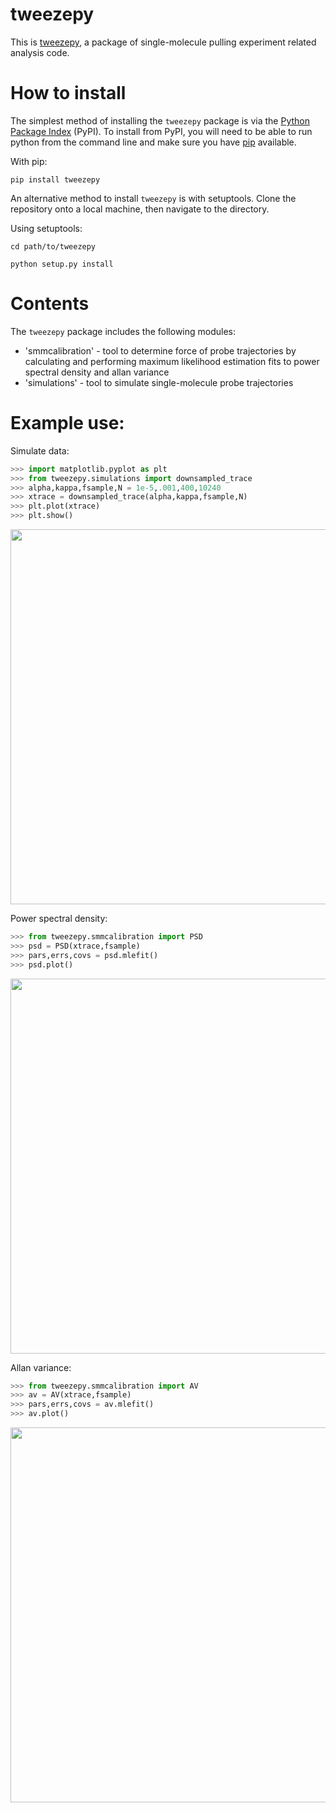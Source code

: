 # tweezepy
This is [tweezepy](https://github.com/ianlmorgan/tweezepy), a package of single-molecule pulling experiment related analysis code.

# How to install
The simplest method of installing the `tweezepy` package is via the [Python Package Index](https://packaging.python.org/glossary/#term-python-package-index-pypi) (PyPI). To install from PyPI, you will need to be able to run python from the command line and make sure you have [pip](https://packaging.python.org/key_projects/#pip) available.

With pip:

    pip install tweezepy
An alternative method to install `tweezepy` is with setuptools.  Clone the repository onto a local machine, then navigate to the directory.

Using setuptools:
    
    cd path/to/tweezepy

    python setup.py install
    
# Contents
The `tweezepy` package includes the following modules:
* 'smmcalibration' - tool to determine force of probe trajectories by calculating and performing maximum likelihood estimation fits to power spectral density and allan variance
* 'simulations' - tool to simulate single-molecule probe trajectories

# Example use:
Simulate data:
```python
>>> import matplotlib.pyplot as plt
>>> from tweezepy.simulations import downsampled_trace
>>> alpha,kappa,fsample,N = 1e-5,.001,400,10240
>>> xtrace = downsampled_trace(alpha,kappa,fsample,N)
>>> plt.plot(xtrace)
>>> plt.show()
```
<img src="examples/example_trace.png" width=600>

Power spectral density:
```python
>>> from tweezepy.smmcalibration import PSD
>>> psd = PSD(xtrace,fsample)
>>> pars,errs,covs = psd.mlefit()
>>> psd.plot()
```

<img src="examples/example1.png" width="600">

Allan variance:
```python
>>> from tweezepy.smmcalibration import AV
>>> av = AV(xtrace,fsample)
>>> pars,errs,covs = av.mlefit()
>>> av.plot()
```
<img src="examples/example2.png" width="600">

